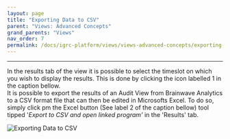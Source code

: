 ```yaml
---
layout: page
title: "Exporting Data to CSV"
parent: "Views: Advanced Concepts"
grand_parents: "Views"
nav_order: 7
permalink: /docs/igrc-platform/views/views-advanced-concepts/exporting-data-to-csv/
---
```

---

In the results tab of the view it is possible to select the timeslot on which you wish to display the results. This is done by clicking the icon labelled 1 in the caption bellow.     
It is possible to export the results of an Audit View from Brainwave Analytics to a CSV format file that can then be edited in Microsofts Excel. To do so, simply click pm the Excel button (See label 2 of the caption bellow) tool tipped '_Export to CSV and open linked program'_ in the 'Results' tab.   

![Exporting Data to CSV]({{site.baseurl}}/docs/igrc-platform/views/advanced-concepts/images/viewresultexport.png "Exporting Data to CSV")           
